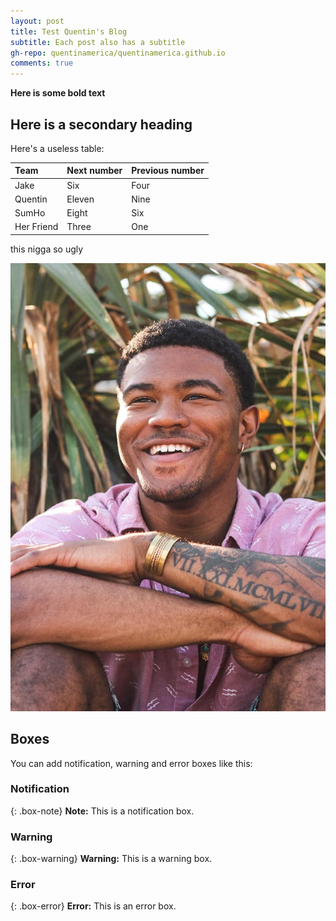 ```yaml
---
layout: post
title: Test Quentin's Blog 
subtitle: Each post also has a subtitle
gh-repo: quentinamerica/quentinamerica.github.io
comments: true
---
```



**Here is some bold text**

## Here is a secondary heading

Here's a useless table:

| Team| Next number | Previous number |
| :------ |:--- | :--- |
| Jake | Six | Four |
| Quentin | Eleven | Nine |
| SumHo | Eight | Six |
| Her Friend| Three | One |


this nigga so ugly

![Crepe](/img/quentin.jpg)


## Boxes
You can add notification, warning and error boxes like this:

### Notification

{: .box-note}
**Note:** This is a notification box.

### Warning

{: .box-warning}
**Warning:** This is a warning box.

### Error

{: .box-error}
**Error:** This is an error box.
